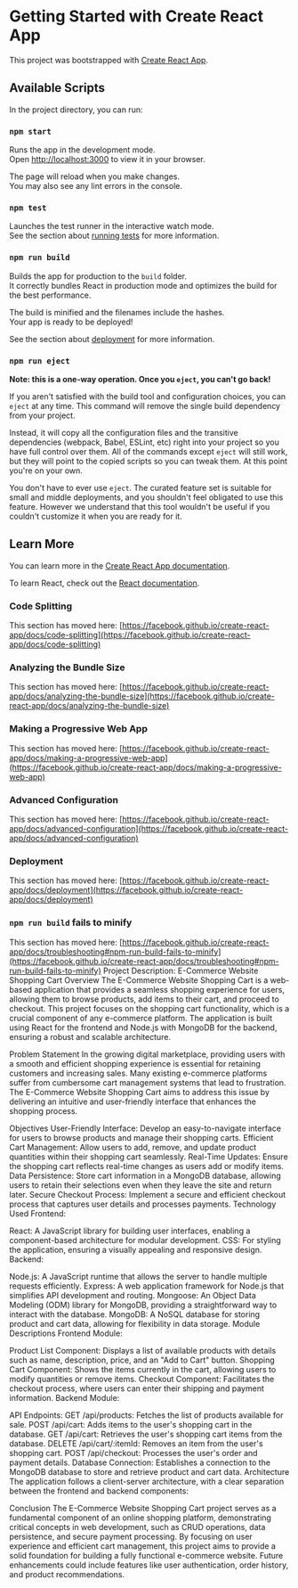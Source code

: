 # Getting Started with Create React App

This project was bootstrapped with [Create React App](https://github.com/facebook/create-react-app).

## Available Scripts

In the project directory, you can run:

### `npm start`

Runs the app in the development mode.\
Open [http://localhost:3000](http://localhost:3000) to view it in your browser.

The page will reload when you make changes.\
You may also see any lint errors in the console.

### `npm test`

Launches the test runner in the interactive watch mode.\
See the section about [running tests](https://facebook.github.io/create-react-app/docs/running-tests) for more information.

### `npm run build`

Builds the app for production to the `build` folder.\
It correctly bundles React in production mode and optimizes the build for the best performance.

The build is minified and the filenames include the hashes.\
Your app is ready to be deployed!

See the section about [deployment](https://facebook.github.io/create-react-app/docs/deployment) for more information.

### `npm run eject`

**Note: this is a one-way operation. Once you `eject`, you can't go back!**

If you aren't satisfied with the build tool and configuration choices, you can `eject` at any time. This command will remove the single build dependency from your project.

Instead, it will copy all the configuration files and the transitive dependencies (webpack, Babel, ESLint, etc) right into your project so you have full control over them. All of the commands except `eject` will still work, but they will point to the copied scripts so you can tweak them. At this point you're on your own.

You don't have to ever use `eject`. The curated feature set is suitable for small and middle deployments, and you shouldn't feel obligated to use this feature. However we understand that this tool wouldn't be useful if you couldn't customize it when you are ready for it.

## Learn More

You can learn more in the [Create React App documentation](https://facebook.github.io/create-react-app/docs/getting-started).

To learn React, check out the [React documentation](https://reactjs.org/).

### Code Splitting

This section has moved here: [https://facebook.github.io/create-react-app/docs/code-splitting](https://facebook.github.io/create-react-app/docs/code-splitting)

### Analyzing the Bundle Size

This section has moved here: [https://facebook.github.io/create-react-app/docs/analyzing-the-bundle-size](https://facebook.github.io/create-react-app/docs/analyzing-the-bundle-size)

### Making a Progressive Web App

This section has moved here: [https://facebook.github.io/create-react-app/docs/making-a-progressive-web-app](https://facebook.github.io/create-react-app/docs/making-a-progressive-web-app)

### Advanced Configuration

This section has moved here: [https://facebook.github.io/create-react-app/docs/advanced-configuration](https://facebook.github.io/create-react-app/docs/advanced-configuration)

### Deployment

This section has moved here: [https://facebook.github.io/create-react-app/docs/deployment](https://facebook.github.io/create-react-app/docs/deployment)

### `npm run build` fails to minify

This section has moved here: [https://facebook.github.io/create-react-app/docs/troubleshooting#npm-run-build-fails-to-minify](https://facebook.github.io/create-react-app/docs/troubleshooting#npm-run-build-fails-to-minify)
Project Description: E-Commerce Website Shopping Cart
Overview
The E-Commerce Website Shopping Cart is a web-based application that provides a seamless shopping experience for users, allowing them to browse products, add items to their cart, and proceed to checkout. This project focuses on the shopping cart functionality, which is a crucial component of any e-commerce platform. The application is built using React for the frontend and Node.js with MongoDB for the backend, ensuring a robust and scalable architecture.

Problem Statement
In the growing digital marketplace, providing users with a smooth and efficient shopping experience is essential for retaining customers and increasing sales. Many existing e-commerce platforms suffer from cumbersome cart management systems that lead to frustration. The E-Commerce Website Shopping Cart aims to address this issue by delivering an intuitive and user-friendly interface that enhances the shopping process.

Objectives
User-Friendly Interface: Develop an easy-to-navigate interface for users to browse products and manage their shopping carts.
Efficient Cart Management: Allow users to add, remove, and update product quantities within their shopping cart seamlessly.
Real-Time Updates: Ensure the shopping cart reflects real-time changes as users add or modify items.
Data Persistence: Store cart information in a MongoDB database, allowing users to retain their selections even when they leave the site and return later.
Secure Checkout Process: Implement a secure and efficient checkout process that captures user details and processes payments.
Technology Used
Frontend:

React: A JavaScript library for building user interfaces, enabling a component-based architecture for modular development.
CSS: For styling the application, ensuring a visually appealing and responsive design.
Backend:

Node.js: A JavaScript runtime that allows the server to handle multiple requests efficiently.
Express: A web application framework for Node.js that simplifies API development and routing.
Mongoose: An Object Data Modeling (ODM) library for MongoDB, providing a straightforward way to interact with the database.
MongoDB: A NoSQL database for storing product and cart data, allowing for flexibility in data storage.
Module Descriptions
Frontend Module:

Product List Component: Displays a list of available products with details such as name, description, price, and an "Add to Cart" button.
Shopping Cart Component: Shows the items currently in the cart, allowing users to modify quantities or remove items.
Checkout Component: Facilitates the checkout process, where users can enter their shipping and payment information.
Backend Module:

API Endpoints:
GET /api/products: Fetches the list of products available for sale.
POST /api/cart: Adds items to the user's shopping cart in the database.
GET /api/cart: Retrieves the user's shopping cart items from the database.
DELETE /api/cart/:itemId: Removes an item from the user's shopping cart.
POST /api/checkout: Processes the user's order and payment details.
Database Connection: Establishes a connection to the MongoDB database to store and retrieve product and cart data.
Architecture
The application follows a client-server architecture, with a clear separation between the frontend and backend components:

Conclusion
The E-Commerce Website Shopping Cart project serves as a fundamental component of an online shopping platform, demonstrating critical concepts in web development, such as CRUD operations, data persistence, and secure payment processing. By focusing on user experience and efficient cart management, this project aims to provide a solid foundation for building a fully functional e-commerce website. Future enhancements could include features like user authentication, order history, and product recommendations.


